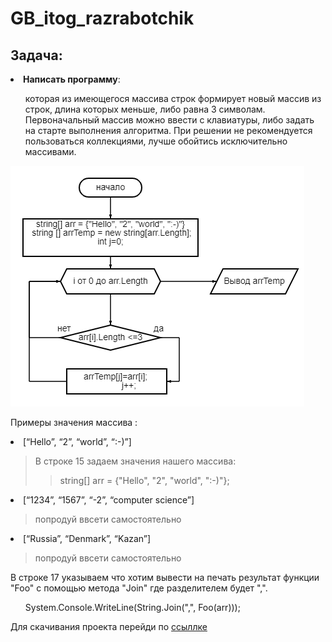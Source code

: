 ﻿# GB_itog_razrabotchik

## Задача: 
<li><b>Написать программу</b>:</li>
<ol>
  которая из имеющегося массива строк формирует новый массив из строк, длина которых меньше, либо равна 3 символам. Первоначальный массив можно ввести с клавиатуры, либо задать на старте выполнения алгоритма. При решении не рекомендуется пользоваться коллекциями, лучше обойтись исключительно массивами.
</ol>

![Иллюстрация к проекту](image.png)



Примеры значения массива :

<li>
[“Hello”, “2”, “world”, “:-)”]

</li>

>В строке 15 задаем значения нашего массива: 
>>string[] arr = {"Hello", "2", "world", ":-)"};
<li>
[“1234”, “1567”, “-2”, “computer science”]

>попродуй ввсети самостоятельно

</li>
<li>
[“Russia”, “Denmark”, “Kazan”]
</li>

>попродуй ввсети самостоятельно



В строке 17 указываем что хотим вывести на печать результат функции "Foo" c помощью метода "Join" где разделителем будет ",".
    <ul>System.Console.WriteLine(String.Join(",", Foo(arr)));</ul>


Для скачивания проекта перейди по [ссыллке](https://github.com/teinrus/GB_itog_razrabotchik.git)